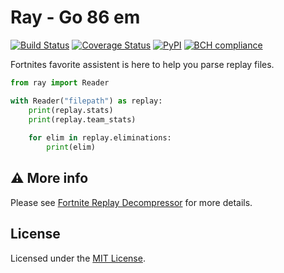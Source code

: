 # Ray - Go 86 em

[![Build Status](https://travis-ci.org/Shiqan/fortnite-replay-reader.svg?branch=master)](https://travis-ci.org/Shiqan/fortnite-replay-reader)
[![Coverage Status](https://coveralls.io/repos/github/Shiqan/fortnite-replay-reader/badge.svg?branch=develop)](https://coveralls.io/github/Shiqan/fortnite-replay-reader?branch=develop)
[![PyPI](https://img.shields.io/pypi/v/fortnite-replay-reader.svg)](https://pypi.org/project/fortnite-replay-reader/)
[![BCH compliance](https://bettercodehub.com/edge/badge/Shiqan/fortnite-replay-reader?branch=develop)](https://bettercodehub.com/)

Fortnites favorite assistent is here to help you parse replay files.

```python
from ray import Reader

with Reader("filepath") as replay:
    print(replay.stats)
    print(replay.team_stats)
    
    for elim in replay.eliminations:
        print(elim)
```

## :warning: More info
Please see [Fortnite Replay Decompressor](https://github.com/Shiqan/FortniteReplayDecompressor) for more details.

## License

Licensed under the [MIT License](LICENSE).
